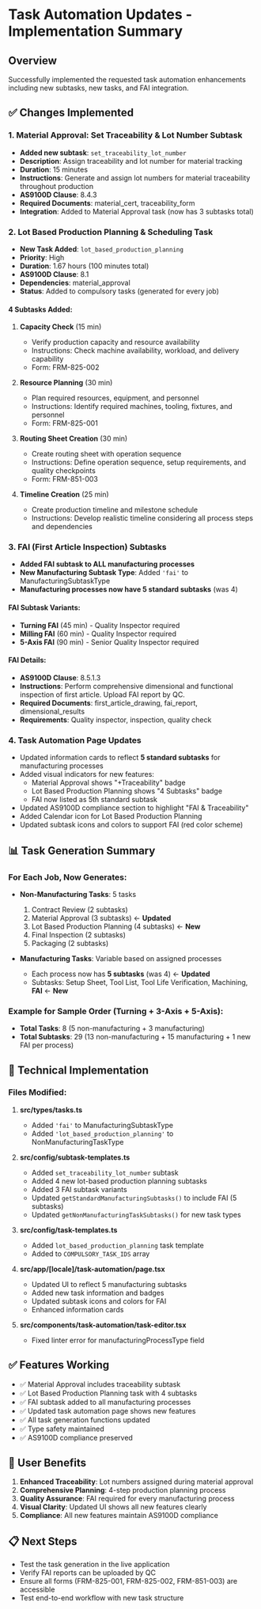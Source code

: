 # Task Automation Updates - Implementation Summary

## Overview
Successfully implemented the requested task automation enhancements including new subtasks, new tasks, and FAI integration.

## ✅ Changes Implemented

### 1. Material Approval: Set Traceability & Lot Number Subtask
- **Added new subtask**: `set_traceability_lot_number`
- **Description**: Assign traceability and lot number for material tracking
- **Duration**: 15 minutes
- **Instructions**: Generate and assign lot numbers for material traceability throughout production
- **AS9100D Clause**: 8.4.3
- **Required Documents**: material_cert, traceability_form
- **Integration**: Added to Material Approval task (now has 3 subtasks total)

### 2. Lot Based Production Planning & Scheduling Task
- **New Task Added**: `lot_based_production_planning`
- **Priority**: High
- **Duration**: 1.67 hours (100 minutes total)
- **AS9100D Clause**: 8.1
- **Dependencies**: material_approval
- **Status**: Added to compulsory tasks (generated for every job)

#### 4 Subtasks Added:
1. **Capacity Check** (15 min)
   - Verify production capacity and resource availability
   - Instructions: Check machine availability, workload, and delivery capability
   - Form: FRM-825-002

2. **Resource Planning** (30 min)
   - Plan required resources, equipment, and personnel
   - Instructions: Identify required machines, tooling, fixtures, and personnel
   - Form: FRM-825-001

3. **Routing Sheet Creation** (30 min)
   - Create routing sheet with operation sequence
   - Instructions: Define operation sequence, setup requirements, and quality checkpoints
   - Form: FRM-851-003

4. **Timeline Creation** (25 min)
   - Create production timeline and milestone schedule
   - Instructions: Develop realistic timeline considering all process steps and dependencies

### 3. FAI (First Article Inspection) Subtasks
- **Added FAI subtask to ALL manufacturing processes**
- **New Manufacturing Subtask Type**: Added `'fai'` to ManufacturingSubtaskType
- **Manufacturing processes now have 5 standard subtasks** (was 4)

#### FAI Subtask Variants:
- **Turning FAI** (45 min) - Quality Inspector required
- **Milling FAI** (60 min) - Quality Inspector required  
- **5-Axis FAI** (90 min) - Senior Quality Inspector required

#### FAI Details:
- **AS9100D Clause**: 8.5.1.3
- **Instructions**: Perform comprehensive dimensional and functional inspection of first article. Upload FAI report by QC.
- **Required Documents**: first_article_drawing, fai_report, dimensional_results
- **Requirements**: Quality inspector, inspection, quality check

### 4. Task Automation Page Updates
- Updated information cards to reflect **5 standard subtasks** for manufacturing processes
- Added visual indicators for new features:
  - Material Approval shows "+Traceability" badge
  - Lot Based Production Planning shows "4 Subtasks" badge
  - FAI now listed as 5th standard subtask
- Updated AS9100D compliance section to highlight "FAI & Traceability"
- Added Calendar icon for Lot Based Production Planning
- Updated subtask icons and colors to support FAI (red color scheme)

## 📊 Task Generation Summary

### For Each Job, Now Generates:
- **Non-Manufacturing Tasks**: 5 tasks
  1. Contract Review (2 subtasks)
  2. Material Approval (3 subtasks) ← **Updated**
  3. Lot Based Production Planning (4 subtasks) ← **New**
  4. Final Inspection (2 subtasks)
  5. Packaging (2 subtasks)

- **Manufacturing Tasks**: Variable based on assigned processes
  - Each process now has **5 subtasks** (was 4) ← **Updated**
  - Subtasks: Setup Sheet, Tool List, Tool Life Verification, Machining, **FAI** ← **New**

### Example for Sample Order (Turning + 3-Axis + 5-Axis):
- **Total Tasks**: 8 (5 non-manufacturing + 3 manufacturing)
- **Total Subtasks**: 29 (13 non-manufacturing + 15 manufacturing + 1 new FAI per process)

## 🔧 Technical Implementation

### Files Modified:
1. **src/types/tasks.ts**
   - Added `'fai'` to ManufacturingSubtaskType
   - Added `'lot_based_production_planning'` to NonManufacturingTaskType

2. **src/config/subtask-templates.ts**
   - Added `set_traceability_lot_number` subtask
   - Added 4 new lot-based production planning subtasks
   - Added 3 FAI subtask variants
   - Updated `getStandardManufacturingSubtasks()` to include FAI (5 subtasks)
   - Updated `getNonManufacturingTaskSubtasks()` for new task types

3. **src/config/task-templates.ts**
   - Added `lot_based_production_planning` task template
   - Added to `COMPULSORY_TASK_IDS` array

4. **src/app/[locale]/task-automation/page.tsx**
   - Updated UI to reflect 5 manufacturing subtasks
   - Added new task information and badges
   - Updated subtask icons and colors for FAI
   - Enhanced information cards

5. **src/components/task-automation/task-editor.tsx**
   - Fixed linter error for manufacturingProcessType field

## ✅ Features Working
- ✅ Material Approval includes traceability subtask
- ✅ Lot Based Production Planning task with 4 subtasks
- ✅ FAI subtask added to all manufacturing processes
- ✅ Updated task automation page shows new features
- ✅ All task generation functions updated
- ✅ Type safety maintained
- ✅ AS9100D compliance preserved

## 🎯 User Benefits
1. **Enhanced Traceability**: Lot numbers assigned during material approval
2. **Comprehensive Planning**: 4-step production planning process
3. **Quality Assurance**: FAI required for every manufacturing process
4. **Visual Clarity**: Updated UI shows all new features clearly
5. **Compliance**: All new features maintain AS9100D compliance

## 📋 Next Steps
- Test the task generation in the live application
- Verify FAI reports can be uploaded by QC
- Ensure all forms (FRM-825-001, FRM-825-002, FRM-851-003) are accessible
- Test end-to-end workflow with new task structure 